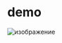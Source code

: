 # demo
![изображение](https://github.com/FrazmOr/demo/assets/130699667/09e42424-372f-44c0-8e49-61e63cf4232b)
